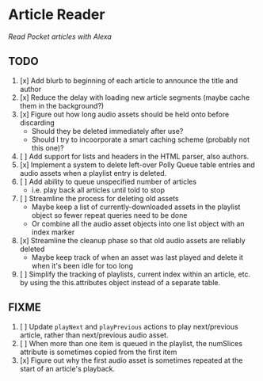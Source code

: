 # Article Reader

_Read Pocket articles with Alexa_

## TODO

1. [x] Add blurb to beginning of each article to announce the title and author
1. [x] Reduce the delay with loading new article segments (maybe cache them in the background?)
1. [x] Figure out how long audio assets should be held onto before discarding
    - Should they be deleted immediately after use?
    - Should I try to incoorporate a smart caching scheme (probably not this one)?
1. [ ] Add support for lists and headers in the HTML parser, also authors.
1. [x] Implement a system to delete left-over Polly Queue table entries and audio assets when a playlist entry is deleted.
1. [ ] Add ability to queue unspecified number of articles
    - i.e. play back all articles until told to stop
1. [ ] Streamline the process for deleting old assets
    - Maybe keep a list of currently-downloaded assets in the playlist object so fewer repeat queries need to be done
    - Or combine all the audio asset objects into one list object with an index marker
1. [x] Streamline the cleanup phase so that old audio assets are reliably deleted
    - Maybe keep track of when an asset was last played and delete it when it's been idle for too long
1. [ ] Simplify the tracking of playlists, current index within an article, etc. by using the this.attributes object instead of a separate table.

## FIXME

1. [ ] Update `playNext` and `playPrevious` actions to play next/previous article, rather than next/previous audio asset.
1. [ ] When more than one item is queued in the playlist, the numSlices attribute is sometimes copied from the first item
1. [x] Figure out why the first audio asset is sometimes repeated at the start of an article's playback.

